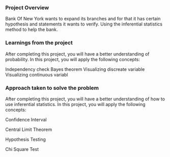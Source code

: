 ### Project Overview

 Bank Of New York wants to expand its branches and for that it has certain hypothesis and statements it wants to verify. Using the inferential statistics method to help the bank.


### Learnings from the project

 After completing this project, you will have a better understanding of probability. In this project, you will apply the following concepts:

Independency check
Bayes theorem
Visualizing discreate variable
Visualizing continuous variabl


### Approach taken to solve the problem

 After completing this project, you will have a better understanding of how to use inferential statistics. In this project, you will apply the following concepts:

Confidence Interval

Central Limit Theorem

Hypothesis Testing

Chi Square Test


